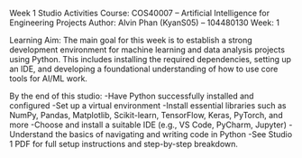 Week 1 Studio Activities
Course: COS40007 – Artificial Intelligence for Engineering Projects
Author: Alvin Phan (KyanS05) – 104480130
Week: 1

Learning Aim:
The main goal for this week is to establish a strong development environment for machine learning and data analysis projects using Python. This includes installing the required dependencies, setting up an IDE, and developing a foundational understanding of how to use core tools for AI/ML work.

By the end of this studio:
-Have Python successfully installed and configured
-Set up a virtual environment
-Install essential libraries such as NumPy, Pandas, Matplotlib, Scikit-learn, TensorFlow, Keras, PyTorch, and more
-Choose and install a suitable IDE (e.g., VS Code, PyCharm, Jupyter)
-Understand the basics of navigating and writing code in Python
-See Studio 1 PDF for full setup instructions and step-by-step breakdown.
